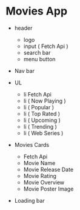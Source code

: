 # Movies App

- header
    * logo
    * input ( Fetch Api )
    * search bar
    * menu button

- Nav bar
- UL
    * li Fetch Api
    * li ( Now Playing )
    * li ( Popular )
    * li ( Top Rated )
    * li ( Upcoming )
    * li ( Trending )
    * li ( Web Series )

- Movies Cards
   * Fetch Api 
   * Movie Name
   * Movie Release Date
   * Movie Rating
   * Movie Overview
   * Movie Poster Image

- Loading bar